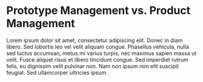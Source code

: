 # Prototype Management vs. Product Management

Lorem ipsum dolor sit amet, consectetur adipiscing elit. Donec in diam libero. Sed lobortis leo vel velit aliquam congue. Phasellus vehicula, nulla sed luctus accumsan, metus mi varius turpis, nec maximus sapien massa ut velit. Fusce aliquet risus et libero tincidunt congue. Sed imperdiet rutrum felis, eu dignissim velit pulvinar non. Nam non ipsum non elit suscipit feugiat. Sed ullamcorper ultricies ipsum.
